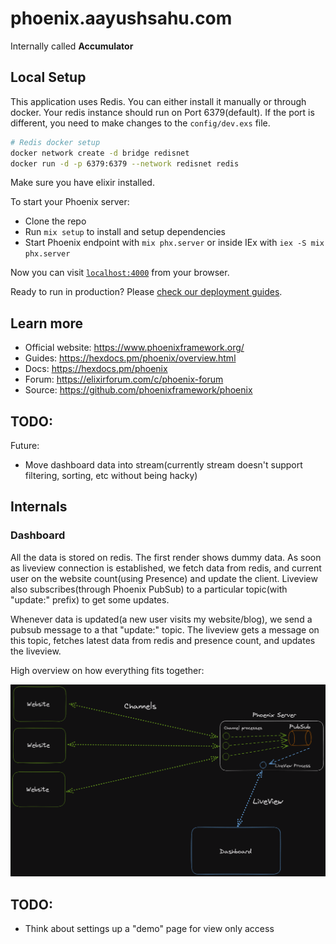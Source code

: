 # phoenix.aayushsahu.com

Internally called **Accumulator**

## Local Setup

This application uses Redis. You can either install it manually or through docker. Your redis instance should run on Port 6379(default). If the port is different, you need to make changes to the `config/dev.exs` file.

```bash
# Redis docker setup
docker network create -d bridge redisnet
docker run -d -p 6379:6379 --network redisnet redis
```

Make sure you have elixir installed.

To start your Phoenix server:

- Clone the repo
- Run `mix setup` to install and setup dependencies
- Start Phoenix endpoint with `mix phx.server` or inside IEx with `iex -S mix phx.server`

Now you can visit [`localhost:4000`](http://localhost:4000) from your browser.

Ready to run in production? Please [check our deployment guides](https://hexdocs.pm/phoenix/deployment.html).

## Learn more

- Official website: https://www.phoenixframework.org/
- Guides: https://hexdocs.pm/phoenix/overview.html
- Docs: https://hexdocs.pm/phoenix
- Forum: https://elixirforum.com/c/phoenix-forum
- Source: https://github.com/phoenixframework/phoenix

## TODO:

Future:

- Move dashboard data into stream(currently stream doesn't support filtering, sorting, etc without being hacky)

## Internals

### Dashboard

All the data is stored on redis. The first render shows dummy data. As soon as liveview connection is established, we fetch data from redis, and current user on the website count(using Presence) and update the client. Liveview also subscribes(through Phoenix PubSub) to a particular topic(with "update:" prefix) to get some updates.

Whenever data is updated(a new user visits my website/blog), we send a pubsub message to a that "update:<topic>" topic. The liveview gets a message on this topic, fetches latest data from redis and presence count, and updates the liveview.

High overview on how everything fits together:

![Illustration](dashboard-working.png)

## TODO:

- Think about settings up a "demo" page for view only access